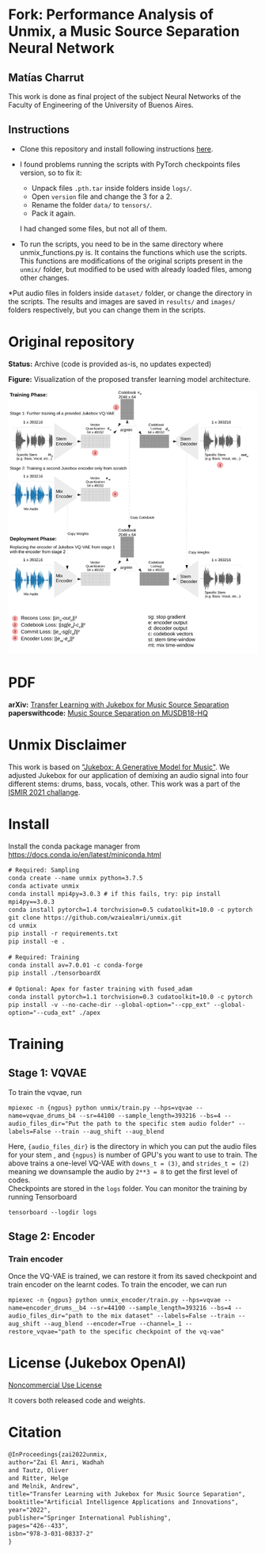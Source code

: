 # Fork: Performance Analysis of Unmix, a Music Source Separation Neural Network

## Matías Charrut

This work is done as final project of the subject Neural Networks of the Faculty of Engineering of the University of Buenos Aires.

## Instructions

* Clone this repository and install following instructions [here](#install).
* I found problems running the scripts with PyTorch checkpoints files version, so to fix it:
  * Unpack files `.pth.tar` inside folders inside `logs/`.
  * Open `version` file and change the 3 for a 2.
  * Rename the folder `data/` to `tensors/`.
  * Pack it again.

  I had changed some files, but not all of them.

* To run the scripts, you need to be in the same directory where unmix_functions.py is. It contains the functions which use the scripts. This functions are modifications of the original scripts present in the `unmix/` folder, but modified to be used with already loaded files, among other changes.

*Put audio files in folders inside `dataset/` folder, or change the directory in the scripts. The results and images are saved in `results/` and `images/` folders respectively, but you can change them in the scripts.

# Original repository

**Status:** Archive (code is provided as-is, no updates expected)

**Figure:** Visualization of the proposed transfer learning model architecture.

![Figure: Visualization of the proposed transfer learning model architecture.](architecture.jpg)

# PDF

**arXiv:** [Transfer Learning with Jukebox for Music Source Separation](https://arxiv.org/abs/2111.14200) <br />
**paperswithcode:** [Music Source Separation on MUSDB18-HQ](https://paperswithcode.com/sota/music-source-separation-on-musdb18-hq) <br />

# Unmix Disclaimer

This work is based on ["Jukebox: A Generative Model for Music"](https://arxiv.org/abs/2005.00341). We adjusted Jukebox for our application of demixing an audio signal into four different stems: drums, bass, vocals, other. This work was a part of the [ISMIR 2021 challange](https://www.aicrowd.com/challenges/music-demixing-challenge-ismir-2021).

# Install

Install the conda package manager from https://docs.conda.io/en/latest/miniconda.html

```
# Required: Sampling
conda create --name unmix python=3.7.5
conda activate unmix
conda install mpi4py=3.0.3 # if this fails, try: pip install mpi4py==3.0.3
conda install pytorch=1.4 torchvision=0.5 cudatoolkit=10.0 -c pytorch
git clone https://github.com/wzaiealmri/unmix.git
cd unmix
pip install -r requirements.txt
pip install -e .

# Required: Training
conda install av=7.0.01 -c conda-forge
pip install ./tensorboardX

# Optional: Apex for faster training with fused_adam
conda install pytorch=1.1 torchvision=0.3 cudatoolkit=10.0 -c pytorch
pip install -v --no-cache-dir --global-option="--cpp_ext" --global-option="--cuda_ext" ./apex
```

# Training

## Stage 1: VQVAE

To train the vqvae, run

```
mpiexec -n {ngpus} python unmix/train.py --hps=vqvae --name=vqvae_drums_b4 --sr=44100 --sample_length=393216 --bs=4 --audio_files_dir="Put the path to the specific stem audio folder" --labels=False --train --aug_shift --aug_blend
```

Here, `{audio_files_dir}` is the directory in which you can put the audio files for your stem , and `{ngpus}` is number of GPU's you want to use to train.
The above trains a one-level VQ-VAE with `downs_t = (3)`, and `strides_t = (2)` meaning we downsample the audio by `2**3 = 8` to get the first level of codes.  
Checkpoints are stored in the `logs` folder. You can monitor the training by running Tensorboard

```
tensorboard --logdir logs
```

## Stage 2: Encoder

### Train encoder

Once the VQ-VAE is trained, we can restore it from its saved checkpoint and train encoder on the learnt codes.
To train the encoder, we can run

```
mpiexec -n {ngpus} python unmix_encoder/train.py --hps=vqvae --name=encoder_drums__b4 --sr=44100 --sample_length=393216 --bs=4 --audio_files_dir="path to the mix dataset" --labels=False --train --aug_shift --aug_blend --encoder=True --channel=_1 --restore_vqvae="path to the specific checkpoint of the vq-vae"
```

# License (Jukebox OpenAI)

[Noncommercial Use License](./LICENSE)

It covers both released code and weights.

# Citation
```
@InProceedings{zai2022unmix,
author="Zai El Amri, Wadhah
and Tautz, Oliver
and Ritter, Helge
and Melnik, Andrew",
title="Transfer Learning with Jukebox for Music Source Separation",
booktitle="Artificial Intelligence Applications and Innovations",
year="2022",
publisher="Springer International Publishing",
pages="426--433",
isbn="978-3-031-08337-2"
}

```
